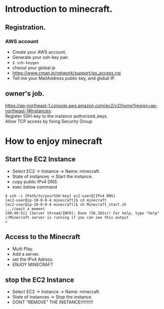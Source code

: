 # Introduction to minecraft. 

## Registration.  
### AWS account
  - Create your AWS account.  
  - Generate your ssh-key pair.   
  - ```$ ssh-keygen```   
  - cheout your global ip
  - https://www.cman.jp/network/support/go_access.cgi
  - Tell me your MailAddress public key, and global IP.  


## owner's job.  
https://ap-northeast-1.console.aws.amazon.com/ec2/v2/home?region=ap-northeast-1#Instances:   
Register SSH-key to the instance authorized_keys.  
Allow TCP access by fixing Security Group

  

# How to enjoy minecraft 
## Start the EC2 Instance
- Select EC2 -> Instance -> Name: minecraft.  
- State of instances -> Start the instance.  
- copy public IPv4 DNS.  
- exec below command
```
$ ssh -i [Path/to/yourSSH-key] ec2-user@[IPv4 DNS]
[ec2-user@ip-10-0-0-4 minecraft]$ cd minecraft
[ec2-user@ip-10-0-0-4 minecraft]$ sh Minecraft_start.sh
...//wait a moment
[09:40:51] [Server thread/INFO]: Done (56.201s)! For help, type "help" //Minecraft server is running if you can see this output
>
```
  
## Access to the Minecraft
- Multi Play.  
- Add a server.  
- set the IPv4 Adress.  
- ENJOY MINECRAFT


  
## stop the EC2 Instance
- Select EC2 -> Instance -> Name: minecraft.  
- State of instances -> Stop the instance.  
- DONT "REMOVE" THE INSTANCE!!!!!!!!!!
